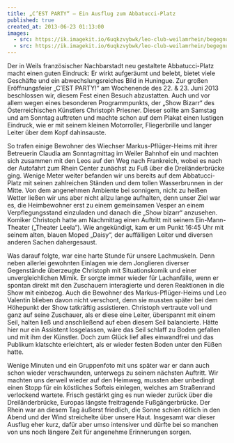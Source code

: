 ```yaml
---
title: „C’EST PARTY“ – Ein Ausflug zum Abbatucci-Platz
published: true
created_at: 2013-06-23 01:13:00
images:
  - src: https://ik.imagekit.io/6uqkzvybwk/leo-club-weilamrhein/begegnungen/54-02.jpg
  - src: https://ik.imagekit.io/6uqkzvybwk/leo-club-weilamrhein/begegnungen/54-01.jpg
---
```


Der in Weils französischer Nachbarstadt neu gestaltete Abbatucci-Platz macht einen guten Eindruck: Er wirkt aufgeräumt und belebt, bietet viele Geschäfte und ein abwechslungsreiches Bild in Huningue. Zur großen Eröffnungsfeier „C’EST PARTY!“ am Wochenende des 22. & 23. Juni 2013 beschlossen wir, diesem Fest einen Besuch abzustatten. Auch und vor allem wegen eines besonderen Programmpunkts, der „Show Bizarr“ des Österreichischen Künstlers Christoph Priesner. Dieser sollte am Samstag und am Sonntag auftreten und machte schon auf dem Plakat einen lustigen Eindruck, wie er mit seinem kleinen Motorroller, Fliegerbrille und langer Leiter über dem Kopf dahinsauste.

So trafen einige Bewohner des Wiechser Markus-Pflüger-Heims mit ihrer Betreuerin Claudia am Sonntagmittag im Weiler Bahnhof ein und machten sich zusammen mit den Leos auf den Weg nach Frankreich, wobei es nach der Autofahrt zum Rhein Center zunächst zu Fuß über die Dreiländerbrücke ging. Wenige Meter weiter befanden wir uns bereits auf dem Abbatucci-Platz mit seinen zahlreichen Ständen und dem tollen Wasserbrunnen in der Mitte. Von dem angenehmen Ambiente bei sonnigem, nicht zu heißen Wetter ließen wir uns aber nicht allzu lange aufhalten, denn unser Ziel war es, die Heimbewohner erst zu einem gemeinsamen Vesper an einem Verpflegungsstand einzuladen und danach die „Show bizarr“ anzusehen. Komiker Christoph hatte am Nachmittag einen Auftritt mit seinem Ein-Mann-Theater („Theater Leela“). Wie angekündigt, kam er um Punkt 16:45 Uhr mit seinem alten, blauen Moped „Daisy“, der auffälligen Leiter und diversen anderen Sachen dahergesaust.

Was darauf folgte, war eine harte Stunde für unsere Lachmuskeln. Denn neben allerlei gewohnten Einlagen wie dem Jonglieren diverser Gegenstände überzeugte Christoph mit Situationskomik und einer unvergleichlichen Mimik. Er sorgte immer wieder für Lachanfälle, wenn er spontan direkt mit den Zuschauern interagierte und deren Reaktionen in die Show mit einbezog. Auch die Bewohner des Markus-Pflüger-Heims und Leo Valentin blieben davon nicht verschont, denn sie mussten später bei dem Höhepunkt der Show tatkräftig assistieren. Christoph vertraute voll und ganz auf seine Zuschauer, als er diese eine Leiter, überspannt mit einem Seil, halten ließ und anschließend auf eben diesem Seil balancierte. Hätte hier nur ein Assistent losgelassen, wäre das Seil schlaff zu Boden gefallen und mit ihm der Künstler. Doch zum Glück lief alles einwandfrei und das Publikum klatschte erleichtert, als er wieder festen Boden unter den Füßen hatte.

Wenige Minuten und ein Gruppenfoto mit uns später war er dann auch schon wieder verschwunden, unterwegs zu seinem nächsten Auftritt. Wir machten uns derweil wieder auf den Heimweg, mussten aber unbedingt einen Stopp für ein köstliches Softeis einlegen, welches am Straßenrand verlockend wartete. Frisch gestärkt ging es nun wieder zurück über die Dreiländerbrücke, Europas längste freitragende Fußgängerbrücke. Der Rhein war an diesem Tag äußerst friedlich, die Sonne schien rötlich in den Abend und der Wind streichelte über unsere Haut. Insgesamt war dieser Ausflug eher kurz, dafür aber umso intensiver und dürfte bei so manchen von uns noch längere Zeit für angenehme Erinnerungen sorgen.

